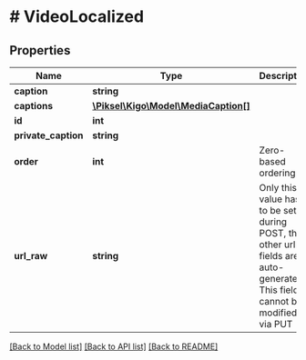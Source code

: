 # # VideoLocalized

## Properties

Name | Type | Description | Notes
------------ | ------------- | ------------- | -------------
**caption** | **string** |  | [optional] 
**captions** | [**\Piksel\Kigo\Model\MediaCaption[]**](MediaCaption.md) |  | [optional] 
**id** | **int** |  | [optional] 
**private_caption** | **string** |  | [optional] 
**order** | **int** | Zero-based ordering | [optional] 
**url_raw** | **string** | Only this value has to be set during POST, the other url fields are auto-generated. This field cannot be modified via PUT | [optional] 

[[Back to Model list]](../../README.md#documentation-for-models) [[Back to API list]](../../README.md#documentation-for-api-endpoints) [[Back to README]](../../README.md)



